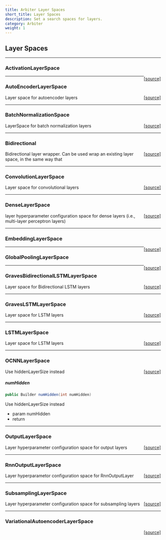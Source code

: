 ```yaml
---
title: Arbiter Layer Spaces
short_title: Layer Spaces
description: Set a search spaces for layers.
category: Arbiter
weight: 1
---
```


## Layer Spaces


---

### ActivationLayerSpace
<span style="float:right;"> [[source]](https://github.com/eclipse/deeplearning4j/tree/master/arbiter/arbiter-deeplearning4j/src/main/java/org/deeplearning4j/arbiter/layers/ActivationLayerSpace.java) </span>






---

### AutoEncoderLayerSpace
<span style="float:right;"> [[source]](https://github.com/eclipse/deeplearning4j/tree/master/arbiter/arbiter-deeplearning4j/src/main/java/org/deeplearning4j/arbiter/layers/AutoEncoderLayerSpace.java) </span>

Layer space for autoencoder layers




---

### BatchNormalizationSpace
<span style="float:right;"> [[source]](https://github.com/eclipse/deeplearning4j/tree/master/arbiter/arbiter-deeplearning4j/src/main/java/org/deeplearning4j/arbiter/layers/BatchNormalizationSpace.java) </span>

LayerSpace for batch normalization layers





---

### Bidirectional
<span style="float:right;"> [[source]](https://github.com/eclipse/deeplearning4j/tree/master/arbiter/arbiter-deeplearning4j/src/main/java/org/deeplearning4j/arbiter/layers/Bidirectional.java) </span>

Bidirectional layer wrapper. Can be used wrap an existing layer space, in the same way that








---

### ConvolutionLayerSpace
<span style="float:right;"> [[source]](https://github.com/eclipse/deeplearning4j/tree/master/arbiter/arbiter-deeplearning4j/src/main/java/org/deeplearning4j/arbiter/layers/ConvolutionLayerSpace.java) </span>

Layer space for convolutional layers








---

### DenseLayerSpace
<span style="float:right;"> [[source]](https://github.com/eclipse/deeplearning4j/tree/master/arbiter/arbiter-deeplearning4j/src/main/java/org/deeplearning4j/arbiter/layers/DenseLayerSpace.java) </span>

layer hyperparameter configuration space for dense layers (i.e., multi-layer perceptron layers)








---

### EmbeddingLayerSpace
<span style="float:right;"> [[source]](https://github.com/eclipse/deeplearning4j/tree/master/arbiter/arbiter-deeplearning4j/src/main/java/org/deeplearning4j/arbiter/layers/EmbeddingLayerSpace.java) </span>






---

### GlobalPoolingLayerSpace
<span style="float:right;"> [[source]](https://github.com/eclipse/deeplearning4j/tree/master/arbiter/arbiter-deeplearning4j/src/main/java/org/deeplearning4j/arbiter/layers/GlobalPoolingLayerSpace.java) </span>






---

### GravesBidirectionalLSTMLayerSpace
<span style="float:right;"> [[source]](https://github.com/eclipse/deeplearning4j/tree/master/arbiter/arbiter-deeplearning4j/src/main/java/org/deeplearning4j/arbiter/layers/GravesBidirectionalLSTMLayerSpace.java) </span>

Layer space for Bidirectional LSTM layers





---

### GravesLSTMLayerSpace
<span style="float:right;"> [[source]](https://github.com/eclipse/deeplearning4j/tree/master/arbiter/arbiter-deeplearning4j/src/main/java/org/deeplearning4j/arbiter/layers/GravesLSTMLayerSpace.java) </span>

Layer space for LSTM layers





---

### LSTMLayerSpace
<span style="float:right;"> [[source]](https://github.com/eclipse/deeplearning4j/tree/master/arbiter/arbiter-deeplearning4j/src/main/java/org/deeplearning4j/arbiter/layers/LSTMLayerSpace.java) </span>

Layer space for LSTM layers











---

### OCNNLayerSpace
<span style="float:right;"> [[source]](https://github.com/eclipse/deeplearning4j/tree/master/arbiter/arbiter-deeplearning4j/src/main/java/org/deeplearning4j/arbiter/layers/OCNNLayerSpace.java) </span>

Use hiddenLayerSize instead

##### numHidden 
```java
public Builder numHidden(int numHidden) 
```


Use hiddenLayerSize instead
- param numHidden
- return





---

### OutputLayerSpace
<span style="float:right;"> [[source]](https://github.com/eclipse/deeplearning4j/tree/master/arbiter/arbiter-deeplearning4j/src/main/java/org/deeplearning4j/arbiter/layers/OutputLayerSpace.java) </span>

Layer hyperparameter configuration space for output layers





---

### RnnOutputLayerSpace
<span style="float:right;"> [[source]](https://github.com/eclipse/deeplearning4j/tree/master/arbiter/arbiter-deeplearning4j/src/main/java/org/deeplearning4j/arbiter/layers/RnnOutputLayerSpace.java) </span>

Layer hyperparametor configuration space for RnnOutputLayer







---

### SubsamplingLayerSpace
<span style="float:right;"> [[source]](https://github.com/eclipse/deeplearning4j/tree/master/arbiter/arbiter-deeplearning4j/src/main/java/org/deeplearning4j/arbiter/layers/SubsamplingLayerSpace.java) </span>

Layer hyperparameter configuration space for subsampling layers





---

### VariationalAutoencoderLayerSpace
<span style="float:right;"> [[source]](https://github.com/eclipse/deeplearning4j/tree/master/arbiter/arbiter-deeplearning4j/src/main/java/org/deeplearning4j/arbiter/layers/VariationalAutoencoderLayerSpace.java) </span>



